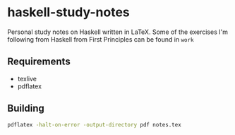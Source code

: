 # haskell-study-notes
Personal study notes on Haskell written in LaTeX.
Some of the exercises I'm following from Haskell from First Principles can be found in `work`

## Requirements
- texlive
- pdflatex

## Building
```sh
pdflatex -halt-on-error -output-directory pdf notes.tex
```